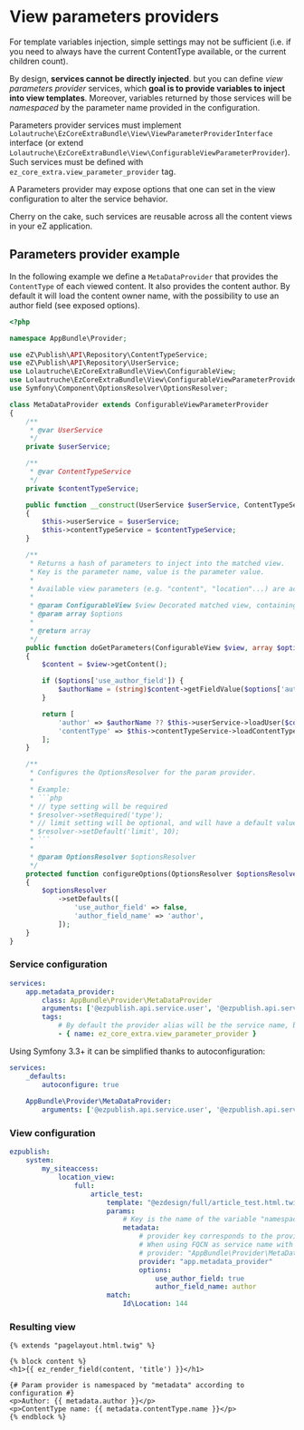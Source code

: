 # View parameters providers

For template variables injection, simple settings may not be sufficient 
(i.e. if you need to always have the current ContentType available, or the current children count).

By design, **services cannot be directly injected**. but you can define *view parameters provider* services,
which **goal is to provide variables to inject into view templates**.
Moreover, variables returned by those services will be *namespaced* by the parameter name provided in the configuration.

Parameters provider services must implement `Lolautruche\EzCoreExtraBundle\View\ViewParameterProviderInterface` interface
(or extend `Lolautruche\EzCoreExtraBundle\View\ConfigurableViewParameterProvider`).
Such services must be defined with `ez_core_extra.view_parameter_provider` tag.

A Parameters provider may expose options that one can set in the view configuration to alter the service behavior.

Cherry on the cake, such services are reusable across all the content views in your eZ application. 

## Parameters provider example

In the following example we define a `MetaDataProvider` that provides the `ContentType` of each viewed content.
It also provides the content author. By default it will load the content owner name, with the possibility to use an
author field (see exposed options).

```php
<?php

namespace AppBundle\Provider;

use eZ\Publish\API\Repository\ContentTypeService;
use eZ\Publish\API\Repository\UserService;
use Lolautruche\EzCoreExtraBundle\View\ConfigurableView;
use Lolautruche\EzCoreExtraBundle\View\ConfigurableViewParameterProvider;
use Symfony\Component\OptionsResolver\OptionsResolver;

class MetaDataProvider extends ConfigurableViewParameterProvider
{
    /**
     * @var UserService
     */
    private $userService;

    /**
     * @var ContentTypeService
     */
    private $contentTypeService;

    public function __construct(UserService $userService, ContentTypeService $contentTypeService)
    {
        $this->userService = $userService;
        $this->contentTypeService = $contentTypeService;
    }

    /**
     * Returns a hash of parameters to inject into the matched view.
     * Key is the parameter name, value is the parameter value.
     *
     * Available view parameters (e.g. "content", "location"...) are accessible from $view.
     *
     * @param ConfigurableView $view Decorated matched view, containing initial parameters.
     * @param array $options
     *
     * @return array
     */
    public function doGetParameters(ConfigurableView $view, array $options = [])
    {
        $content = $view->getContent();

        if ($options['use_author_field']) {
            $authorName = (string)$content->getFieldValue($options['author_field_name']);
        }

        return [
            'author' => $authorName ?? $this->userService->loadUser($content->contentInfo->ownerId)->getName(),
            'contentType' => $this->contentTypeService->loadContentType($content->contentInfo->contentTypeId),
        ];
    }

    /**
     * Configures the OptionsResolver for the param provider.
     *
     * Example:
     * ```php
     * // type setting will be required
     * $resolver->setRequired('type');
     * // limit setting will be optional, and will have a default value of 10
     * $resolver->setDefault('limit', 10);
     * ```
     *
     * @param OptionsResolver $optionsResolver
     */
    protected function configureOptions(OptionsResolver $optionsResolver)
    {
        $optionsResolver
            ->setDefaults([
                'use_author_field' => false,
                'author_field_name' => 'author',
            ]);
    }
}
```

### Service configuration
```yaml
services:
    app.metadata_provider:
        class: AppBundle\Provider\MetaDataProvider
        arguments: ['@ezpublish.api.service.user', '@ezpublish.api.service.content_type']
        tags:
            # By default the provider alias will be the service name, but you may customize it using "alias" tag attribute.
            - { name: ez_core_extra.view_parameter_provider }
```

Using Symfony 3.3+ it can be simplified thanks to autoconfiguration:

```yaml
services:
    _defaults:
        autoconfigure: true
        
    AppBundle\Provider\MetaDataProvider:
        arguments: ['@ezpublish.api.service.user', '@ezpublish.api.service.content_type']
```

### View configuration
```yaml
ezpublish:
    system:
        my_siteaccess:
            location_view:
                full:
                    article_test:
                        template: "@ezdesign/full/article_test.html.twig"
                        params:
                            # Key is the name of the variable "namespace" in the template (see template below)
                            metadata: 
                                # provider key corresponds to the provider service name (or alias if defined).
                                # When using FQCN as service name with Symfony 3.3+, just set the FQCN as value:
                                # provider: "AppBundle\Provider\MetaDataProvider"
                                provider: "app.metadata_provider"
                                options: 
                                    use_author_field: true
                                    author_field_name: author
                        match:
                            Id\Location: 144
```

### Resulting view
```jinja
{% extends "pagelayout.html.twig" %}

{% block content %}
<h1>{{ ez_render_field(content, 'title') }}</h1>

{# Param provider is namespaced by "metadata" according to configuration #}
<p>Author: {{ metadata.author }}</p>
<p>ContentType name: {{ metadata.contentType.name }}</p>
{% endblock %}
```
